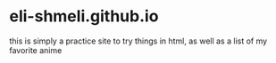 # eli-shmeli.github.io
this is simply a practice site to try things in html, as well as a list of my favorite anime
